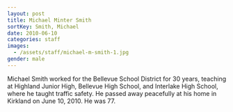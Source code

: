 ```yaml
---
layout: post
title: Michael Minter Smith
sortKey: Smith, Michael
date: 2010-06-10
categories: staff
images:
  - /assets/staff/michael-m-smith-1.jpg
gender: male
---
```

Michael Smith worked for the Bellevue School District for 30 years, teaching at Highland Junior High, Bellevue High School, and Interlake High School, where he taught traffic safety. He passed away peacefully at his home in Kirkland on June 10, 2010. He was 77.
